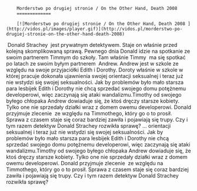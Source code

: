 
        Morderstwo po drugiej stronie / On the Other Hand, Death 2008 
        =============
        
        [![Morderstwo po drugiej stronie / On the Other Hand, Death 2008 ](http://vidos.pl/images/player.gif)](http://vidos.pl/morderstwo-po-drugiej-stronie-on-the-other-hand-death-2008)
        
        
  Donald Strachey  jest prywatnym detektywem. Staje on właśnie przed kolejną skomplikowaną sprawą. Pewnego dnia Donald idzie na spotkanie ze swoim partnerem Timmym do szkoły. Tam właśnie Timmy  ma się spotkać po latach ze swoim byłym partnerem  Andrew. Andrew jest w szkole ze względu na swoje przyjaciółki Edith i Dorothy. Doroty właśnie w szkole w której pracuje dokonała ujawnienia swojej orientacji seksualnej i teraz już nie wstydzi się swojej seksualności. Jak by problemów było mało starsza para lesbijek Edith i Dorothy nie chcą sprzedać swojego domu potężnemu developerowi, więc zaczynają się ataki wandalizmu.Timothy od swojego byłego chłopaka Andrew dowiaduje się, że ktoś dręczy starsze kobiety. Tylko one nie sprzedały działki wraz z domem owemu developerowi. Donald przyjmuje zlecenie  ze względu na Timmothego, który go o to prosił. Sprawa z czasem staje się coraz bardziej zawiła i pojawiają się trupy. Czy i tym razem detektyw Donald Strachey rozwikła sprawę?   ... orientacji seksualnej i teraz już nie wstydzi się swojej seksualności. Jak by problemów było mało starsza para lesbijek Edith i Dorothy nie chcą sprzedać swojego domu potężnemu developerowi, więc zaczynają się ataki wandalizmu.Timothy od swojego byłego chłopaka Andrew dowiaduje się, że ktoś dręczy starsze kobiety. Tylko one nie sprzedały działki wraz z domem owemu developerowi. Donald przyjmuje zlecenie  ze względu na Timmothego, który go o to prosił. Sprawa z czasem staje się coraz bardziej zawiła i pojawiają się trupy. Czy i tym razem detektyw Donald Strachey rozwikła sprawę?
    